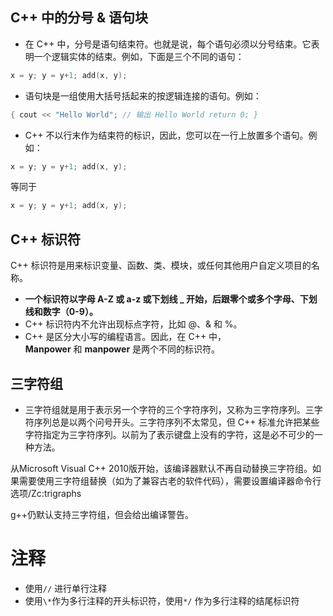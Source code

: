 ## C++ 中的分号 & 语句块

- 在 C++ 中，分号是语句结束符。也就是说，每个语句必须以分号结束。它表明一个逻辑实体的结束。例如，下面是三个不同的语句：
```cpp
x = y; y = y+1; add(x, y);
```

- 语句块是一组使用大括号括起来的按逻辑连接的语句。例如：
```cpp
{ cout << "Hello World"; // 输出 Hello World return 0; }
```

- C++ 不以行末作为结束符的标识，因此，您可以在一行上放置多个语句。例如：
```cpp
x = y; y = y+1; add(x, y);
```
等同于
```cpp
x = y; y = y+1; add(x, y);
```


## C++ 标识符

C++ 标识符是用来标识变量、函数、类、模块，或任何其他用户自定义项目的名称。
- **一个标识符以字母 A-Z 或 a-z 或下划线 _ 开始，后跟零个或多个字母、下划线和数字（0-9）。**
- C++ 标识符内不允许出现标点字符，比如 @、& 和 %。
- C++ 是区分大小写的编程语言。因此，在 C++ 中，**Manpower** 和 **manpower** 是两个不同的标识符。


## 三字符组

- 三字符组就是用于表示另一个字符的三个字符序列，又称为三字符序列。三字符序列总是以两个问号开头。三字符序列不太常见，但 C++ 标准允许把某些字符指定为三字符序列。以前为了表示键盘上没有的字符，这是必不可少的一种方法。

从Microsoft Visual C++ 2010版开始，该编译器默认不再自动替换三字符组。如果需要使用三字符组替换（如为了兼容古老的软件代码），需要设置编译器命令行选项/Zc:trigraphs

g++仍默认支持三字符组，但会给出编译警告。


# 注释

- 使用`//` 进行单行注释
- 使用`\*`作为多行注释的开头标识符，使用`*/` 作为多行注释的结尾标识符